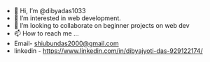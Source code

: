 - 👋 Hi, I’m @dibyadas1033
- 👀 I’m interested in web development.
- 💞️ I’m looking to collaborate on beginner projects on web dev
- 📫 How to reach me ...
- Email- shiubundas2000@gmail.com
- linkedin - https://www.linkedin.com/in/dibyajyoti-das-929122174/

<!---
dibyadas1033/dibyadas1033 is a ✨ special ✨ repository because its `README.md` (this file) appears on your GitHub profile.
You can click the Preview link to take a look at your changes.
--->

